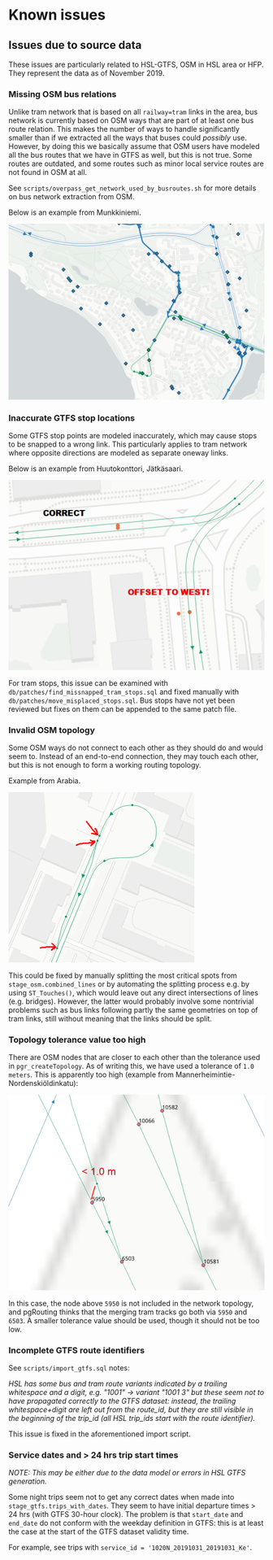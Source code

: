 # Known issues

## Issues due to source data

These issues are particularly related to HSL-GTFS, OSM in HSL area or HFP.
They represent the data as of November 2019.

### Missing OSM bus relations

Unlike tram network that is based on all `railway=tram` links in the area, bus network is currently based on OSM ways that are part of at least one bus route relation.
This makes the number of ways to handle significantly smaller than if we extracted all the ways that buses could *possibly* use.
However, by doing this we basically assume that OSM users have modeled all the bus routes that we have in GTFS as well, but this is not true.
Some routes are outdated, and some routes such as minor local service routes are not found in OSM at all.

See `scripts/overpass_get_network_used_by_busroutes.sh` for more details on bus network extraction from OSM.

Below is an example from Munkkiniemi.

![Example of an area with clear GTFS stops but no bus links.](img/missing_osm_bus_relations_example.png)

### Inaccurate GTFS stop locations

Some GTFS stop points are modeled inaccurately, which may cause stops to be snapped to a wrong link.
This particularly applies to tram network where opposite directions are modeled as separate oneway links.

Below is an example from Huutokonttori, Jätkäsaari.

![Example of stop points that will snap to wrong links.](img/inaccurate_gtfs_stop_locations_example.png)

For tram stops, this issue can be examined with `db/patches/find_missnapped_tram_stops.sql` and fixed manually with `db/patches/move_misplaced_stops.sql`.
Bus stops have not yet been reviewed but fixes on them can be appended to the same patch file.

### Invalid OSM topology

Some OSM ways do not connect to each other as they should do and would seem to.
Instead of an end-to-end connection, they may touch each other, but this is not enough to form a working routing topology.

Example from Arabia.

![Example of OSM ways without proper end-to-end connection.](img/invalid_osm_topology_example.png)

This could be fixed by manually splitting the most critical spots from `stage_osm.combined_lines` or by automating the splitting process e.g. by using `ST_Touches()`, which would leave out any direct intersections of lines (e.g. bridges).
However, the latter would probably involve some nontrivial problems such as bus links following partly the same geometries on top of tram links, still without meaning that the links should be split.

### Topology tolerance value too high

There are OSM nodes that are closer to each other than the tolerance used in `pgr_createTopology`.
As of writing this, we have used a tolerance of `1.0 meters`.
This is apparently too high (example from Mannerheimintie-Nordenskiöldinkatu):

![Example of tolerance value too high.](img/raw_vertices_below_tolerance.png)

In this case, the node above `5950` is not included in the network topology, and pgRouting thinks that the merging tram tracks go both via `5950` and `6503`.
A smaller tolerance value should be used, though it should not be too low.

### Incomplete GTFS route identifiers

See `scripts/import_gtfs.sql` notes:

*HSL has some bus and tram route variants indicated by a trailing whitespace and a digit, e.g. "1001" -> variant "1001 3" but these seem not to have propagated correctly to the GTFS dataset:
instead, the trailing whitespace+digit are left out from the route_id, but they are still visible in the beginning of the trip_id (all HSL trip_ids start with the route identifier).*

This issue is fixed in the aforementioned import script.

### Service dates and > 24 hrs trip start times

*NOTE: This may be either due to the data model or errors in HSL GTFS generation.*

Some night trips seem not to get any correct dates when made into `stage_gtfs.trips_with_dates`.
They seem to have initial departure times > 24 hrs (with GTFS 30-hour clock).
The problem is that `start_date` and `end_date` do not conform with the weekday definition in GTFS:
this is at least the case at the start of the GTFS dataset validity time.

For example, see trips with `service_id = '1020N_20191031_20191031_Ke'`.
